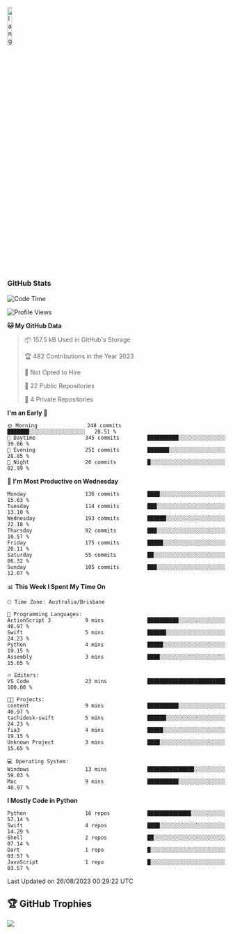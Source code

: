 <p align="left"><img width=15%" src="https://github.com/alansmathew/alansmathew/raw/master/lang.gif" alt="lang image here" /></p>

# <h3 align="left">GitHub Stats</h3>

<!--START_SECTION:waka-->
![Code Time](http://img.shields.io/badge/Code%20Time-310%20hrs%202%20mins-blue)

![Profile Views](http://img.shields.io/badge/Profile%20Views-0-blue)

**🐱 My GitHub Data** 

> 📦 157.5 kB Used in GitHub's Storage 
 > 
> 🏆 482 Contributions in the Year 2023
 > 
> 🚫 Not Opted to Hire
 > 
> 📜 22 Public Repositories 
 > 
> 🔑 4 Private Repositories 
 > 
**I'm an Early 🐤** 

```text
🌞 Morning                248 commits         ███████░░░░░░░░░░░░░░░░░░   28.51 % 
🌆 Daytime                345 commits         ██████████░░░░░░░░░░░░░░░   39.66 % 
🌃 Evening                251 commits         ███████░░░░░░░░░░░░░░░░░░   28.85 % 
🌙 Night                  26 commits          █░░░░░░░░░░░░░░░░░░░░░░░░   02.99 % 
```
📅 **I'm Most Productive on Wednesday** 

```text
Monday                   136 commits         ████░░░░░░░░░░░░░░░░░░░░░   15.63 % 
Tuesday                  114 commits         ███░░░░░░░░░░░░░░░░░░░░░░   13.10 % 
Wednesday                193 commits         ██████░░░░░░░░░░░░░░░░░░░   22.18 % 
Thursday                 92 commits          ███░░░░░░░░░░░░░░░░░░░░░░   10.57 % 
Friday                   175 commits         █████░░░░░░░░░░░░░░░░░░░░   20.11 % 
Saturday                 55 commits          ██░░░░░░░░░░░░░░░░░░░░░░░   06.32 % 
Sunday                   105 commits         ███░░░░░░░░░░░░░░░░░░░░░░   12.07 % 
```


📊 **This Week I Spent My Time On** 

```text
🕑︎ Time Zone: Australia/Brisbane

💬 Programming Languages: 
ActionScript 3           9 mins              ██████████░░░░░░░░░░░░░░░   40.97 % 
Swift                    5 mins              ██████░░░░░░░░░░░░░░░░░░░   24.23 % 
Python                   4 mins              █████░░░░░░░░░░░░░░░░░░░░   19.15 % 
Assembly                 3 mins              ████░░░░░░░░░░░░░░░░░░░░░   15.65 % 

🔥 Editors: 
VS Code                  23 mins             █████████████████████████   100.00 % 

🐱‍💻 Projects: 
content                  9 mins              ██████████░░░░░░░░░░░░░░░   40.97 % 
tachidesk-swift          5 mins              ██████░░░░░░░░░░░░░░░░░░░   24.23 % 
fia3                     4 mins              █████░░░░░░░░░░░░░░░░░░░░   19.15 % 
Unknown Project          3 mins              ████░░░░░░░░░░░░░░░░░░░░░   15.65 % 

💻 Operating System: 
Windows                  13 mins             ███████████████░░░░░░░░░░   59.03 % 
Mac                      9 mins              ██████████░░░░░░░░░░░░░░░   40.97 % 
```

**I Mostly Code in Python** 

```text
Python                   16 repos            ██████████████░░░░░░░░░░░   57.14 % 
Swift                    4 repos             ████░░░░░░░░░░░░░░░░░░░░░   14.29 % 
Shell                    2 repos             ██░░░░░░░░░░░░░░░░░░░░░░░   07.14 % 
Dart                     1 repo              █░░░░░░░░░░░░░░░░░░░░░░░░   03.57 % 
JavaScript               1 repo              █░░░░░░░░░░░░░░░░░░░░░░░░   03.57 % 
```




 Last Updated on 26/08/2023 00:29:22 UTC
<!--END_SECTION:waka-->

## 🏆 GitHub Trophies

![](https://github-profile-trophy.vercel.app/?username=samh06&theme=discord&no-frame=true&no-bg=false&margin-w=4)

